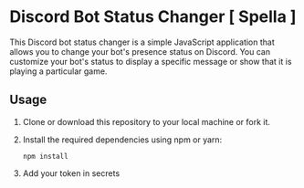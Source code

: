# Discord Bot Status Changer [ Spella ]

This Discord bot status changer is a simple JavaScript application that allows you to change your bot's presence status on Discord. You can customize your bot's status to display a specific message or show that it is playing a particular game.

## Usage

1. Clone or download this repository to your local machine or fork it.

2. Install the required dependencies using npm or yarn:

   ```shell
   npm install
   ```
3. Add your token in secrets

